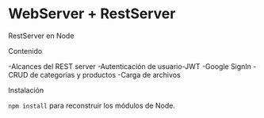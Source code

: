# WebServer + RestServer

RestServer en Node

Contenido

-Alcances del REST server
-Autenticación de usuario-JWT
-Google SignIn
-CRUD de categorías y productos
-Carga de archivos


Instalación

```npm install``` para reconstruir los módulos de Node.


